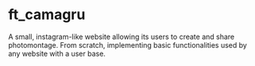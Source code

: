 # ft_camagru
A small, instagram-like website allowing its users to create and share photomontage. From scratch, implementing basic functionalities used by any website with a user base.
